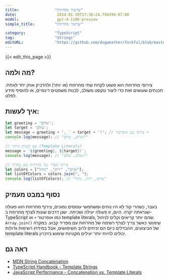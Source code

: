 ```yaml
---
title:                "שרשור מחרוזות"
date:                  2024-01-20T17:36:24.794599-07:00
model:                 gpt-4-1106-preview
simple_title:         "שרשור מחרוזות"

category:             "TypeScript"
tag:                  "Strings"
editURL:              "https://github.com/dogweather/forkful/blob/master/content/he/typescript/concatenating-strings.md"
---
```


{{< edit_this_page >}}

## מה ולמה?
צירופי מחרוזות הוא פשוט לקחת שתי מחרוזות (או יותר) ולהדביק אותן יחד לאחת. תכנתים שעושים זאת כדי ליצור טקסט משולב, לבנות משפטים דינמיים, או להוסיף מידע לפלט.

## איך לעשות:
```typescript
let greeting = 'שלום';
let target = 'עולם';
let message = greeting + ', ' + target + '!'; // צירוף עם אופרטור +
console.log(message); // "שלום, עולם!"

// עם תבנית מיתר (Template Literals)
message = `${greeting}, ${target}!`;
console.log(message); // "שלום, עולם!"

// צירוף מערך של מחרוזות עם מפריד
let colors = ["אדום", "ירוק", "כחול"];
let listOfColors = colors.join(", ");
console.log(listOfColors); // "אדום, ירוק, כחול"
```

## נסוף במבט מעמיק
בעבר, כשהרי קוד לא היו נוחים ומשתמשי עומסים נמוכים, צירוף מחרוזות הוא פעולה שנראתה יקרה. היום, זו פעולה יעילה ושכיחה. ישנן דרכים שונות לצרף מחרוזות ב-TypeScript כמו אופרטור `+` או template literals, שהם יותר קריאים וקלים לניהול. `Array.join()` שימושי כאשר צריך לצרף רשימה של מחרוזות עם מפריד קבוע. במקרה של הביצועים, ההבדלים כיום הם זניחים לרוב השימושים, אבל במידרג רשימות גדולות template literals יכולים להיות יותר יעילים מקטינת שימוש בזיכרון.

## ראה גם
- [MDN String Concatenation](https://developer.mozilla.org/en-US/docs/Web/JavaScript/Reference/Global_Objects/String/concat)
- [TypeScript Handbook - Template Strings](https://www.typescriptlang.org/docs/handbook/basic-types.html#template-strings)
- [JavaScript Performance - Concatenation vs. Template Literals](https://medium.com/@KevinBGreene/javascript-performance-string-concatenation-vs-template-literals-eecbfde1d2d3)
